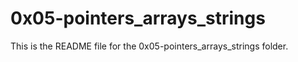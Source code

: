 # 0x05-pointers_arrays_strings

This is the README file for the 0x05-pointers_arrays_strings folder.